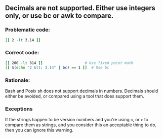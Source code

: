 ## Decimals are not supported. Either use integers only, or use bc or awk to compare.

### Problematic code:

```sh
[[ 2 -lt 3.14 ]]
```

### Correct code:

```sh
[[ 200 -lt 314 ]]                   # Use fixed point math
[[ $(echo "2 &lt; 3.14" | bc) == 1 ]]  # Use bc
```

### Rationale:

Bash and Posix sh does not support decimals in numbers. Decimals should either be avoided, or compared using a tool that does support them.

### Exceptions

If the strings happen to be version numbers and you're using `<`, or `>` to compare them as strings, and you consider this an acceptable thing to do, then you can ignore this warning.
